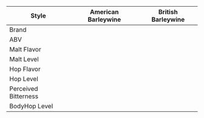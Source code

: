 Style | American Barleywine | British Barleywine
--|--|--
Brand | |
ABV | |
Malt Flavor | |
Malt Level | |
Hop Flavor | |
Hop Level | |
Perceived Bitterness | |
BodyHop Level | |